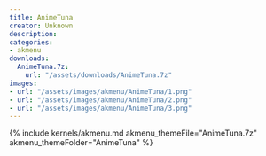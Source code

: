 ```yaml
---
title: AnimeTuna
creator: Unknown
description: 
categories:
- akmenu
downloads:
  AnimeTuna.7z:
    url: "/assets/downloads/AnimeTuna.7z"
images:
- url: "/assets/images/akmenu/AnimeTuna/1.png"
- url: "/assets/images/akmenu/AnimeTuna/2.png"
- url: "/assets/images/akmenu/AnimeTuna/3.png"
---
```


{% include kernels/akmenu.md akmenu_themeFile="AnimeTuna.7z" akmenu_themeFolder="AnimeTuna" %}
